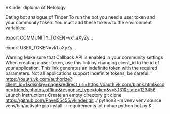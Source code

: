 VKinder diploma of Netology

Dating bot analogue of Tinder
To run the bot you need a user token and your community token.
You must add these tokens to the environment variables:

export COMMUNITY_TOKEN=vk1.aXyZy...

export USER_TOKEN=vk1.aXyZy...

Warning
Make sure that Callback API is enabled in your community settings
When creating a user token, use this link by changing client_id to the id of your application. This link generates an indefinite token with the required parameters. Not all applications support indefinite tokens, be careful! https://oauth.vk.com/authorize?client_id=1&display=page&redirect_uri=https://oauth.vk.com/blank.html&scope=friends,photos,offline&response_type=token&v=5.131&state=123456
Launch Instructions
Create an empty directory
git clone https://github.com/Pavel55455/vkinder.git ./
python3 -m venv venv
source venv/bin/activate
pip install -r requirements.txt
nohup python bot.py &
